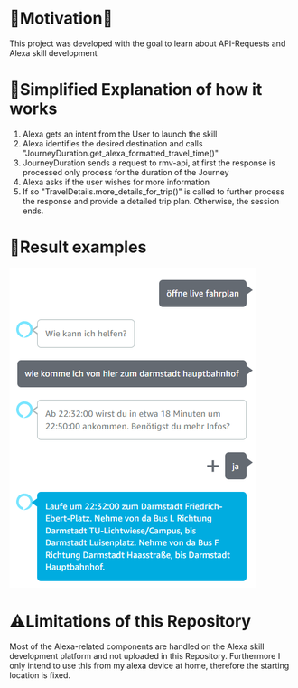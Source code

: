 # 🚀Motivation🚀
This project was developed with the goal to learn about API-Requests and Alexa skill development

# 🤖Simplified Explanation of how it works
1. Alexa gets an intent from the User to launch the skill
2. Alexa identifies the desired destination and calls "JourneyDuration.get_alexa_formatted_travel_time()"
3. JourneyDuration sends a request to rmv-api, at first the response is processed only process for the duration of the Journey
4. Alexa asks if the user wishes for more information
5. If so "TravelDetails.more_details_for_trip()" is called to further process the response and provide a detailed trip plan. Otherwise, the session ends.

# 📝Result examples
![RESULTS](Example.png)

# ⚠️Limitations of this Repository
Most of the Alexa-related components are handled on the Alexa skill development platform and not uploaded in this Repository.
Furthermore I only intend to use this from my alexa device at home, therefore the starting location is fixed.

